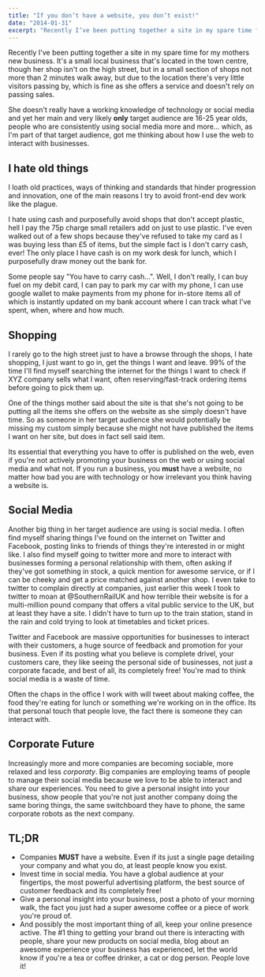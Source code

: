 ```yaml
---
title: "If you don’t have a website, you don’t exist!"
date: "2014-01-31"
excerpt: "Recently I’ve been putting together a site in my spare time for my mothers new business. It's a small local business that's located in the town centre, though her shop isn’t on the high street, but in a small section of shops not more than 2 minutes walk away, but due to the location there's very little visitors passing by"
---
```


Recently I've been putting together a site in my spare time for my mothers new business. It's a small local business that's located in the town centre, though her shop isn't on the high street, but in a small section of shops not more than 2 minutes walk away, but due to the location there's very little visitors passing by, which is fine as she offers a service and doesn't rely on passing sales.

She doesn't really have a working knowledge of technology or social media and yet her main and very likely **only** target audience are 16-25 year olds, people who are consistently using social media more and more... which, as I'm part of that target audience, got me thinking about how I use the web to interact with businesses.

## I hate old things

I loath old practices, ways of thinking and standards that hinder progression and innovation, one of the main reasons I try to avoid front-end dev work like the plague.

I hate using cash and purposefully avoid shops that don't accept plastic, hell I pay the 75p charge small retailers add on just to use plastic. I've even walked out of a few shops because they've refused to take my card as I was buying less than £5 of items, but the simple fact is I don't carry cash, ever! The only place I have cash is on my work desk for lunch, which I purposefully draw money out the bank for.

Some people say "You have to carry cash...". Well, I don't really, I can buy fuel on my debit card, I can pay to park my car with my phone, I can use google wallet to make payments from my phone for in-store items all of which is instantly updated on my bank account where I can track what I've spent, when, where and how much.

## Shopping

I rarely go to the high street just to have a browse through the shops, I hate shopping, I just want to go in, get the things I want and leave. 99% of the time I'll find myself searching the internet for the things I want to check if XYZ company sells what I want, often reserving/fast-track ordering items before going to pick them up.

One of the things mother said about the site is that she's not going to be putting all the items she offers on the website as she simply doesn't have time. So as someone in her target audience she would potentially be missing my custom simply because she might not have published the items I want on her site, but does in fact sell said item.

Its essential that everything you have to offer is published on the web, even if you're not actively promoting your business on the web or using social media and what not. If you run a business, you __must__ have a website, no matter how bad you are with technology or how irrelevant you think having a website is.

## Social Media

Another big thing in her target audience are using is social media. I often find myself sharing things I've found on the internet on Twitter and Facebook, posting links to friends of things they're interested in or might like. I also find myself going to twitter more and more to interact with businesses forming a personal relationship with them, often asking if they've got something in stock, a quick mention for awesome service, or if I can be cheeky and get a price matched against another shop. I even take to twitter to complain directly at companies, just earlier this week I took to twitter to moan at @SouthernRailUK and how terrible their website is for a multi-million pound company that offers a vital public service to the UK, but at least they have a site. I didn't have to turn up to the train station, stand in the rain and cold trying to look at timetables and ticket prices.

Twitter and Facebook are massive opportunities for businesses to interact with their customers, a huge source of feedback and promotion for your business. Even if its posting what you believe is complete drivel, your customers care, they like seeing the personal side of businesses, not just a corporate facade, and best of all, its completely free! You're mad to think social media is a waste of time.

Often the chaps in the office I work with will tweet about making coffee, the food they're eating for lunch or something we're working on in the office. Its that personal touch that people love, the fact there is someone they can interact with.

## Corporate Future

Increasingly more and more companies are becoming sociable, more relaxed and less *corporaty*. Big companies are employing teams of people to manage their social media because we love to be able to interact and share our experiences. You need to give a personal insight into your business, show people that you're not just another company doing the same boring things, the same switchboard they have to phone, the same corporate robots as the next company.

## TL;DR

- Companies **MUST** have a website. Even if its just a single page detailing your company and what you do, at least people know you exist.
- Invest time in social media. You have a global audience at your fingertips, the most powerful advertising platform, the best source of customer feedback and its completely free!
- Give a personal insight into your business, post a photo of your morning walk, the fact you just had a super awesome coffee or a piece of work you're proud of.
- And possibly the most important thing of all, keep your online presence active. The #1 thing to getting your brand out there is interacting with people, share your new products on social media, blog about an awesome experience your business has experienced, let the world know if you're a tea or coffee drinker, a cat or dog person. People love it!
